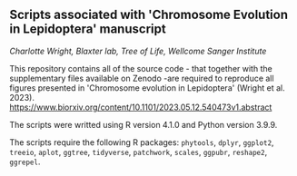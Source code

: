 ## Scripts associated with 'Chromosome Evolution in Lepidoptera' manuscript

*Charlotte Wright, Blaxter lab, Tree of Life, Wellcome Sanger Institute*

This repository contains all of the source code - that together with the supplementary files available on Zenodo -are required to reproduce all figures presented in 'Chromosome evolution in Lepidoptera' (Wright et al. 2023).
https://www.biorxiv.org/content/10.1101/2023.05.12.540473v1.abstract 

The scripts were writted using R version 4.1.0 and Python version 3.9.9. 

The scripts require the following R packages: `phytools`, `dplyr`, `ggplot2`,  `treeio`, `aplot`, `ggtree`, `tidyverse`, `patchwork`, `scales`, `ggpubr`, `reshape2`, `ggrepel`.

